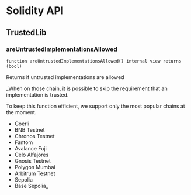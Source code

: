 # Solidity API

## TrustedLib

### areUntrustedImplementationsAllowed

```solidity
function areUntrustedImplementationsAllowed() internal view returns (bool)
```

Returns if untrusted implementations are allowed

_When on those chain, it is possible to skip the requirement that an implementation is trusted.

To keep this function efficient, we support only the most popular chains at the moment.

- Goerli
- BNB Testnet
- Chronos Testnet
- Fantom
- Avalance Fuji
- Celo Alfajores
- Gnosis Testnet
- Polygon Mumbai
- Arbitrum Testnet
- Sepolia
- Base Sepolia_

